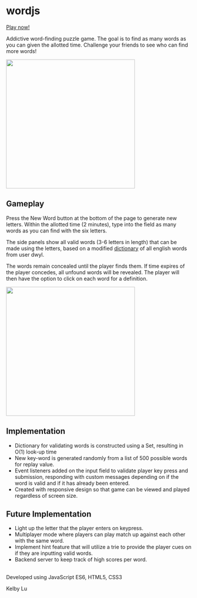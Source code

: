 # wordjs

[Play now!](http://kelbylu.me/wordjs)

Addictive word-finding puzzle game. The goal is to find as many words as you can given the allotted time. Challenge your friends to see who can find more words!

<img src="./assets/images/gameplay.gif" width="350">

## Gameplay

Press the New Word button at the bottom of the page to generate new letters. Within the allotted time (2 minutes), type into the field as many words as you can find with the six letters.

The side panels show all valid words (3-6 letters in length) that can be made using the letters, based on a modified [dictionary](https://github.com/dwyl/english-words) of all english words from user dwyl.

The words remain concealed until the player finds them. If time expires of the player concedes, all unfound words will be revealed. The player will then have the option to click on each word for a definition.

<img src="./assets/images/search.gif" width="350">

## Implementation
* Dictionary for validating words is constructed using a Set, resulting in O(1) look-up time
* New key-word is generated randomly from a list of 500 possible words for replay value.
* Event listeners added on the input field to validate player key press and submission, responding with custom messages depending on if the word is valid and if it has already been entered.
* Created with responsive design so that game can be viewed and played regardless of screen size.


## Future Implementation
* Light up the letter that the player enters on keypress.
* Multiplayer mode where players can play match up against each other with the same word.
* Implement hint feature that will utilize a trie to provide the player cues on if they are inputting valid words.
* Backend server to keep track of high scores per word.

<br>
Developed using JavaScript ES6, HTML5, CSS3

Kelby Lu
